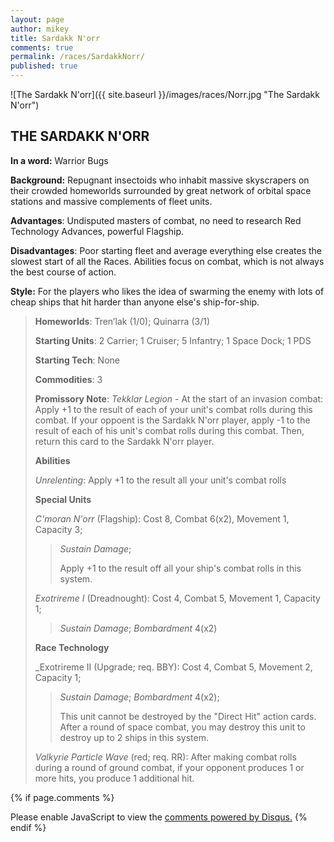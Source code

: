 ```yaml
---
layout: page
author: mikey
title: Sardakk N'orr
comments: true
permalink: /races/SardakkNorr/
published: true
---
```


![The Sardakk N'orr]({{ site.baseurl }}/images/races/Norr.jpg "The Sardakk N'orr")

## THE SARDAKK N'ORR

**In a word:** Warrior Bugs

**Background:** Repugnant insectoids who inhabit massive skyscrapers on their crowded homeworlds surrounded by great network of orbital space stations and massive complements of fleet units.

**Advantages**: Undisputed masters of combat, no need to research Red Technology Advances, powerful Flagship.

**Disadvantages**: Poor starting fleet and average everything else creates the slowest start of all the Races. Abilities focus on combat, which is not always the best course of action.

**Style:** For the players who likes the idea of swarming the enemy with lots of cheap ships that hit harder than anyone else's ship-for-ship.

>**Homeworlds**:  Tren’lak (1/0); Quinarra (3/1)
>
>**Starting Units**: 2 Carrier; 1 Cruiser; 5 Infantry; 1 Space Dock; 1 PDS
>
>**Starting Tech**: None
>
>**Commodities**: 3
>
>**Promissory Note**: _Tekklar Legion_ - At the start of an invasion combat: Apply +1 to the result of each of your unit's combat rolls during this combat. If your oppoent is the Sardakk N'orr player, apply -1 to the result of each of his unit's combat rolls during this combat. Then, return this card to the Sardakk N'orr player.
>
>**Abilities**
>
>_Unrelenting_: Apply +1 to the result all your unit's combat rolls
>
>**Special Units**
>
>_C'moran N'orr_ (Flagship): Cost 8, Combat 6(x2), Movement 1, Capacity 3; 
>>_Sustain Damage_;
>>
>>Apply +1 to the result off all your ship's combat rolls in this system.
>
>_Exotrireme I_ (Dreadnought): Cost 4, Combat 5, Movement 1, Capacity 1; 
>>_Sustain Damage_; _Bombardment_ 4(x2) 
>
>**Race Technology**
>
>_Exotrireme II (Upgrade; req. BBY): Cost 4, Combat 5, Movement 2, Capacity 1; 
>>_Sustain Damage_; _Bombardment_ 4(x2); 
>>
>>This unit cannot be destroyed by the "Direct Hit" action cards. After a round of space combat, you may destroy this unit to destroy up to 2 ships in this system. 
>
>_Valkyrie Particle Wave_ (red; req. RR): After making combat rolls during a round of ground combat, if your opponent produces 1 or more hits, you produce 1 additional hit.

{% if page.comments %}
<div id="disqus_thread"></div>
<script>

/**
*  RECOMMENDED CONFIGURATION VARIABLES: EDIT AND UNCOMMENT THE SECTION BELOW TO INSERT DYNAMIC VALUES FROM YOUR PLATFORM OR CMS.
*  LEARN WHY DEFINING THESE VARIABLES IS IMPORTANT: https://disqus.com/admin/universalcode/#configuration-variables*/
/*
var disqus_config = function () {
this.page.url = PAGE_URL;  // Replace PAGE_URL with your page's canonical URL variable
this.page.identifier = PAGE_IDENTIFIER; // Replace PAGE_IDENTIFIER with your page's unique identifier variable
};
*/
(function() { // DON'T EDIT BELOW THIS LINE
var d = document, s = d.createElement('script');
s.src = 'https://mikeymischief-github-io.disqus.com/embed.js';
s.setAttribute('data-timestamp', +new Date());
(d.head || d.body).appendChild(s);
})();
</script>
<noscript>Please enable JavaScript to view the <a href="https://disqus.com/?ref_noscript">comments powered by Disqus.</a></noscript>
<script id="dsq-count-scr" src="//mikeymischief-github-io.disqus.com/count.js" async></script>                            
{% endif %}
